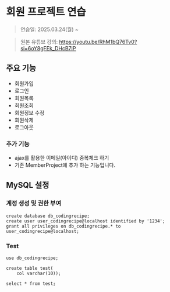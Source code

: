 # 회원 프로젝트 연습

> 연습일: 2025.03.24(월) ~ 

> 원본 유튜브 강의: https://youtu.be/RhM1bQ76Tv0?si=6oY8gFEk_DHcB7IP

## 주요 기능

- 회원가입
- 로그인
- 회원목록
- 회원조회
- 회원정보 수정
- 회원삭제
- 로그아웃

### 추가 기능

- ajax를 활용한 이메일(아이디) 중복체크 하기
- 기존 MemberProject에 추가 하는 기능입니다.

## MySQL 설정

### 계정 생성 및 권한 부여

```
create database db_codingrecipe;
create user user_codingrecipe@localhost identified by '1234';
grant all privileges on db_codingrecipe.* to user_codingrecipe@localhost;
```

### Test

```
use db_codingrecipe;

create table test(
    col varchar(10));

select * from test;
```